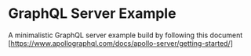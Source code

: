 # GraphQL Server Example

A minimalistic GraphQL server example build by following this document
[https://www.apollographql.com/docs/apollo-server/getting-started/]
